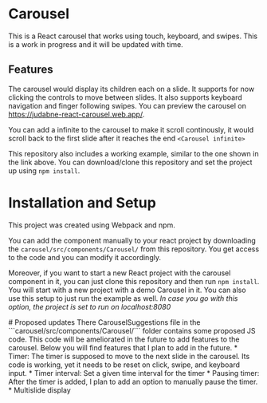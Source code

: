 # Carousel
This is a React carousel that works using touch, keyboard, and swipes.
This is a work in progress and it will be updated with time.

## Features
The carousel would display its children each on a slide.
It supports for now clicking the controls to move between slides. It also supports keyboard navigation and finger following swipes.
You can preview the carousel on https://judabne-react-carousel.web.app/.

You can add a infinite to the carousel to make it scroll continously, it would scroll back to the first slide after it reaches the end
```<Carousel infinite>```

This repository also includes a working example, similar to the one shown in the link above.
You can download/clone this repository and set the project up using ```npm install```.

# Installation and Setup
This project was created using Webpack and npm.

You can add the component manually to your react project by downloading the ```carousel/src/components/Carousel/``` from this repository.
You get access to the code and you can modify it accordingly.

Moreover, if you want to start a new React project with the carousel component in it, you can just clone this repository and then run ```npm install```.
You will start with a new project with a demo Carousel in it. You can also use this setup to just run the example as well. 
_In case you go with this option, the project is set to run on localhost:8080_

<!--- This package can be installed in your project using ```npm install judabne-react-carousel```.
In case you are using CSS modules in react (v16.8+ - if you haven't manually set the css-loader - e.g you used ```create-react-app```)
you can proceed by renaming the Carousel.css file to Carousel.module.css (do not forget to change the import in Carousel.js to "Carousel.module.css" as well). ---!>


# Proposed updates
There CarouselSuggestions file in the ```carousel/src/components/Carousel/``` folder contains some proposed JS code.
This code will be ameliorated in the future to add features to the carousel.
Below you will find features that I plan to add in the future.

* Timer: The timer is supposed to move to the next slide in the carousel. Its code is working, yet it needs to be reset on click, swipe, and keyboard input.
* Timer interval: Set a given time interval for the timer
* Pausing timer: After the timer is added, I plan to add an option to manually pause the timer.
* Multislide display

